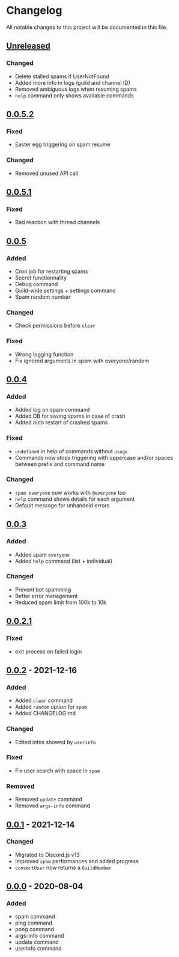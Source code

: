 # Changelog

All notable changes to this project will be documented in this file.

## [Unreleased]

### Changed
 - Delete stalled spams if UserNotFound
 - Added more info in logs (guild and channel ID)
 - Removed ambiguous logs when resuming spams
 - `help` command only shows available commands

## [0.0.5.2]

### Fixed
 - Easter egg triggering on spam resume

### Changed
 - Removed unused API call

## [0.0.5.1]

### Fixed
 - Bad reaction with thread channels

## [0.0.5]

### Added
 - Cron job for restarting spams
 - Secret functionnality
 - Debug command
 - Guild-wide settings + settings command
 - Spam random number

### Changed
 - Check permissions before `clear`

### Fixed
 - Wrong logging function
 - Fix ignored arguments in spam with everyone/random

## [0.0.4]

### Added
 - Added log on spam command
 - Added DB for saving spams in case of crash
 - Added auto restart of crashed spams

### Fixed
 - `undefined` in help of commands without `usage`
 - Commands now stops triggering with uppercase and/or spaces between prefix and command name

### Changed
 - `spam everyone` now works with `@everyone` too
 - `help` command shows details for each argument
 - Default message for unhandeld errors

## [0.0.3]

### Added

 - Added spam `everyone`
 - Added `help` command (list + individual)

### Changed

 - Prevent bot spamming
 - Better error management
 - Reduced spam limit from 100k to 10k

## [0.0.2.1]

### Fixed

- exit process on failed login

## [0.0.2] - 2021-12-16

### Added 

- Added `clear` command
- Added `random` option for `spam`
- Added CHANGELOG.md

### Changed

- Edited infos showed by `userinfo`

### Fixed

- Fix user search with space in `spam`

### Removed

- Removed `update` command
- Removed `args-info` command

## [0.0.1] - 2021-12-14

### Changed

- Migrated to Discord.js v13
- Improved `spam` performances and added progress
- `convertUser` now returns a `GuildMember`

## [0.0.0] - 2020-08-04

### Added

- spam command
- ping command
- pong command
- args-info command
- update command
- userinfo command


[unreleased]: https://github.com/Zone04/discord-bot/compare/v0.0.5.2...HEAD
[0.0.5.2]: https://github.com/Zone04/discord-bot/compare/v0.0.5.1...v0.0.5.2
[0.0.5.1]: https://github.com/Zone04/discord-bot/compare/v0.0.5...v0.0.5.1
[0.0.5]: https://github.com/Zone04/discord-bot/compare/v0.0.4...v0.0.5
[0.0.4]: https://github.com/Zone04/discord-bot/compare/v0.0.3...v0.0.4
[0.0.3]: https://github.com/Zone04/discord-bot/compare/v0.0.2.1...v0.0.3
[0.0.2.1]: https://github.com/Zone04/discord-bot/compare/v0.0.2...v0.0.2.1
[0.0.2]: https://github.com/Zone04/discord-bot/compare/v0.0.1...v0.0.2
[0.0.1]: https://github.com/Zone04/discord-bot/compare/v0.0.0...v0.0.1
[0.0.0]: https://github.com/Zone04/discord-bot/releases/tag/v0.0.0